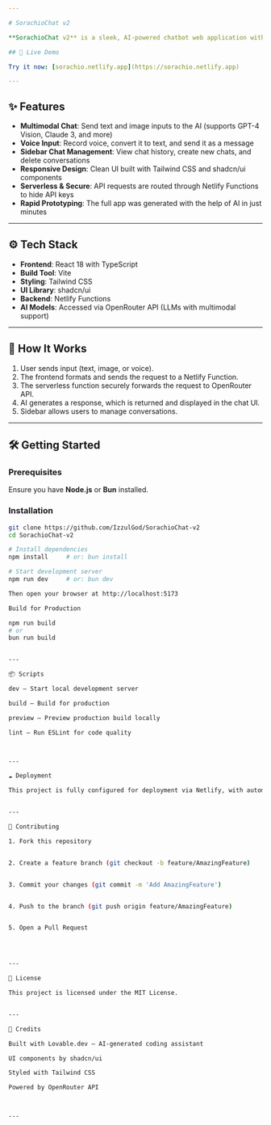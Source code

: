 ```yaml
---

# SorachioChat v2

**SorachioChat v2** is a sleek, AI-powered chatbot web application with **multimodal capabilities** — allowing users to chat using text, voice, and even images. The entire project was generated in minutes using [Lovable.dev](https://lovable.dev), with backend AI powered by OpenRouter API, and deployed securely via Netlify.

## 🔗 Live Demo

Try it now: [sorachio.netlify.app](https://sorachio.netlify.app)

---
```


## ✨ Features

- **Multimodal Chat**: Send text and image inputs to the AI (supports GPT-4 Vision, Claude 3, and more)
- **Voice Input**: Record voice, convert it to text, and send it as a message
- **Sidebar Chat Management**: View chat history, create new chats, and delete conversations
- **Responsive Design**: Clean UI built with Tailwind CSS and shadcn/ui components
- **Serverless & Secure**: API requests are routed through Netlify Functions to hide API keys
- **Rapid Prototyping**: The full app was generated with the help of AI in just minutes

---

## ⚙️ Tech Stack

- **Frontend**: React 18 with TypeScript
- **Build Tool**: Vite
- **Styling**: Tailwind CSS
- **UI Library**: shadcn/ui
- **Backend**: Netlify Functions
- **AI Models**: Accessed via OpenRouter API (LLMs with multimodal support)

---

## 🧠 How It Works

1. User sends input (text, image, or voice).
2. The frontend formats and sends the request to a Netlify Function.
3. The serverless function securely forwards the request to OpenRouter API.
4. AI generates a response, which is returned and displayed in the chat UI.
5. Sidebar allows users to manage conversations.

---

## 🛠️ Getting Started

### Prerequisites
Ensure you have **Node.js** or **Bun** installed.

### Installation

```bash
git clone https://github.com/IzzulGod/SorachioChat-v2
cd SorachioChat-v2

# Install dependencies
npm install     # or: bun install

# Start development server
npm run dev     # or: bun dev

Then open your browser at http://localhost:5173

Build for Production

npm run build
# or
bun run build


---

📦 Scripts

dev – Start local development server

build – Build for production

preview – Preview production build locally

lint – Run ESLint for code quality



---

☁️ Deployment

This project is fully configured for deployment via Netlify, with automatic builds from GitHub and backend logic running through serverless functions.


---

🤝 Contributing

1. Fork this repository


2. Create a feature branch (git checkout -b feature/AmazingFeature)


3. Commit your changes (git commit -m 'Add AmazingFeature')


4. Push to the branch (git push origin feature/AmazingFeature)


5. Open a Pull Request




---

📄 License

This project is licensed under the MIT License.


---

🙏 Credits

Built with Lovable.dev – AI-generated coding assistant

UI components by shadcn/ui

Styled with Tailwind CSS

Powered by OpenRouter API



---
